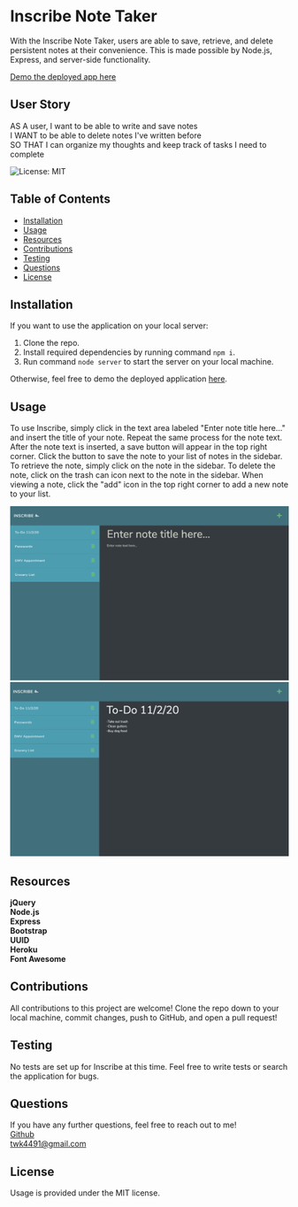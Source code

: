 # Inscribe Note Taker 
With the Inscribe Note Taker, users are able to save, retrieve, and delete persistent notes at their convenience.  This is made possible by Node.js, Express, and server-side functionality.

<a href="https://inscribe-notes.herokuapp.com/" target="_blank">Demo the deployed app here</a>

## User Story
AS A user, I want to be able to write and save notes <br>
I WANT to be able to delete notes I've written before <br>
SO THAT I can organize my thoughts and keep track of tasks I need to complete

![License: MIT](https://img.shields.io/badge/License-MIT-yellow.svg)

## Table of Contents
* [Installation](#installation)
* [Usage](#usage)
* [Resources](#resources)
* [Contributions](#contributions)
* [Testing](#testing)
* [Questions](#questions)
* [License](#license)


## Installation
If you want to use the application on your local server:
1. Clone the repo.
2. Install required dependencies by running command ```npm i```.
3. Run command ```node server``` to start the server on your local machine.

Otherwise, feel free to demo the deployed application <a href="https://inscribe-notes.herokuapp.com/" target="_blank">here</a>.

## Usage
To use Inscribe, simply click in the text area labeled "Enter note title here..." and insert the title of your note.  Repeat the same process for the note text.  After the note text is inserted, a save button will appear in the top right corner.  Click the button to save the note to your list of notes in the sidebar.  To retrieve the note, simply click on the note in the sidebar.  To delete the note, click on the trash can icon next to the note in the sidebar. When viewing a note, click the "add" icon in the top right corner to add a new note to your list.

<img src = "Develop/images/note.png" alt="screenshot of inscribe">
<img src = "Develop/images/view-note.png" alt="screenshot of inscribe">


## Resources
**jQuery** <br>
**Node.js** <br>
**Express** <br>
**Bootstrap** <br>
**UUID** <br>
**Heroku** <br>
**Font Awesome**


## Contributions
All contributions to this project are welcome!  Clone the repo down to your local machine, commit changes, push to GitHub, and open a pull request!

## Testing
No tests are set up for Inscribe at this time.  Feel free to write tests or search the application for bugs.  

## Questions
If you have any further questions, feel free to reach out to me! <br>
<a href='https://www.github.com/twkirkpatrick' target="_blank">Github</a> <br>
<a href='mailto:twk4491@gmail.com' target="_blank">twk4491@gmail.com</a>

## License
Usage is provided under the MIT license.
